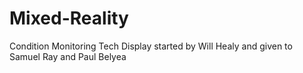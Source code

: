# Mixed-Reality
Condition Monitoring Tech Display started by Will Healy and given to Samuel Ray and Paul Belyea
